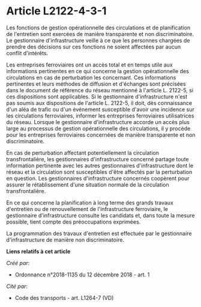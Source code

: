 # Article L2122-4-3-1

Les fonctions de gestion opérationnelle des circulations et de planification de l'entretien sont exercées de manière
transparente et non discriminatoire. Le gestionnaire d'infrastructure veille à ce que les personnes chargées de prendre des
décisions sur ces fonctions ne soient affectées par aucun conflit d'intérêts.

Les entreprises ferroviaires ont un accès total et en temps utile aux informations pertinentes en ce qui concerne la gestion
opérationnelle des circulations en cas de perturbation les concernant. Ces informations pertinentes et leurs méthodes de
diffusion et d'échanges sont précisées dans le document de référence du réseau mentionné à l'article L. 2122-5, si ces
dispositions sont applicables. Si le gestionnaire d'infrastructure n'est pas soumis aux dispositions de l'article L. 2122-5,
il doit, dès connaissance d'un aléa de trafic ou d'un événement susceptible d'avoir une incidence sur les circulations
ferroviaires, informer les entreprises ferroviaires utilisatrices du réseau. Lorsque le gestionnaire d'infrastructure accorde
un accès plus large au processus de gestion opérationnelle des circulations, il y procède pour les entreprises ferroviaires
concernées de manière transparente et non discriminatoire.

En cas de perturbation affectant potentiellement la circulation transfrontalière, les gestionnaires d'infrastructure concerné
partage toute information pertinente avec les autres gestionnaires d'infrastructure dont le réseau et la circulation sont
susceptibles d'être affectés par la perturbation en question. Les gestionnaires d'infrastructure concernés coopèrent pour
assurer le rétablissement d'une situation normale de la circulation transfrontalière.

En ce qui concerne la planification à long terme des grands travaux d'entretien ou de renouvellement de l'infrastructure
ferroviaire, le gestionnaire d'infrastructure consulte les candidats et, dans toute la mesure possible, tient compte des
préoccupations exprimées.

La programmation des travaux d'entretien est effectuée par le gestionnaire d'infrastructure de manière non discriminatoire.

**Liens relatifs à cet article**

_Créé par_:

  - Ordonnance n°2018-1135 du 12 décembre 2018 - art. 1

_Cité par_:

  - Code des transports - art. L1264-7 (VD)
